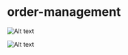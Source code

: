 # order-management

![Alt text](https://github.com/ysehgal147/order-management/blob/main/Screenshot%202022-07-23%20at%203.21.46%20AM.png "a title")

![Alt text](https://github.com/ysehgal147/order-management/blob/main/Screenshot%202022-07-23%20at%203.22.12%20AM.png "a title")
